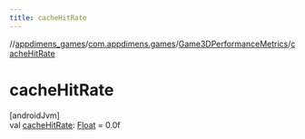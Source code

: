 ```yaml
---
title: cacheHitRate
---
```

//[appdimens_games](../../../index.html)/[com.appdimens.games](../index.html)/[Game3DPerformanceMetrics](index.html)/[cacheHitRate](cache-hit-rate.html)



# cacheHitRate



[androidJvm]\
val [cacheHitRate](cache-hit-rate.html): [Float](https://kotlinlang.org/api/core/kotlin-stdlib/kotlin/-float/index.html) = 0.0f



